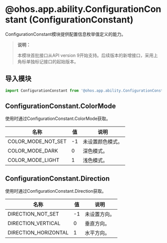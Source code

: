 # @ohos.app.ability.ConfigurationConstant (ConfigurationConstant)

ConfigurationConstant模块提供配置信息枚举值定义的能力。

> **说明：**
> 
> 本模块首批接口从API version 9开始支持。后续版本的新增接口，采用上角标单独标记接口的起始版本。

## 导入模块

```ts
import ConfigurationConstant from '@ohos.app.ability.ConfigurationConstant';
```

## ConfigurationConstant.ColorMode

使用时通过ConfigurationConstant.ColorMode获取。

| 名称 | 值 | 说明 |
| -------- | -------- | -------- |
| COLOR_MODE_NOT_SET | -1 | 未设置颜色模式。 |
| COLOR_MODE_DARK | 0 | 深色模式。 |
| COLOR_MODE_LIGHT | 1 | 浅色模式。 |


## ConfigurationConstant.Direction

使用时通过ConfigurationConstant.Direction获取。

| 名称 | 值 | 说明 |
| -------- | -------- | -------- |
| DIRECTION_NOT_SET | -1 | 未设置方向。 |
| DIRECTION_VERTICAL | 0 | 垂直方向。 |
| DIRECTION_HORIZONTAL | 1 | 水平方向。 |
